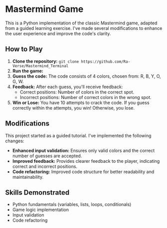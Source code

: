 # Mastermind Game

This is a Python implementation of the classic Mastermind game, adapted from a guided learning exercise. I've made several modifications to enhance the user experience and improve the code's clarity.

## How to Play

1. **Clone the repository:** `git clone https://github.com/Ra-Verse/Mastermind_Terminal`
2. **Run the game:** 
3. **Guess the code:** The code consists of 4 colors, chosen from: R, B, Y, O, G, W.
4. **Feedback:** After each guess, you'll receive feedback:
   - Correct positions: Number of colors in the correct spot.
   - Incorrect positions: Number of correct colors in the wrong spot.
5. **Win or Lose:** You have 10 attempts to crack the code. If you guess correctly within the attempts, you win! Otherwise, you lose.

## Modifications

This project started as a guided tutorial. I've implemented the following changes:

* **Enhanced input validation:** Ensures only valid colors and the correct number of guesses are accepted.
* **Improved feedback:** Provides clearer feedback to the player, indicating correct and incorrect positions.
* **Code refactoring:** Improved code structure for better readability and maintainability.

## Skills Demonstrated

* Python fundamentals (variables, lists, loops, conditionals)
* Game logic implementation
* Input validation
* Code refactoring
